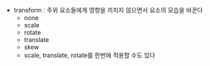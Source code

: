
- transform : 주위 요소들에게 영향을 끼치지 않으면서 요소의 모습을 바꾼다
	- none
	- scale
	- rotate
	- translate
	- skew
	- scale, translate, rotate를 한번에 적용할 수도 있다